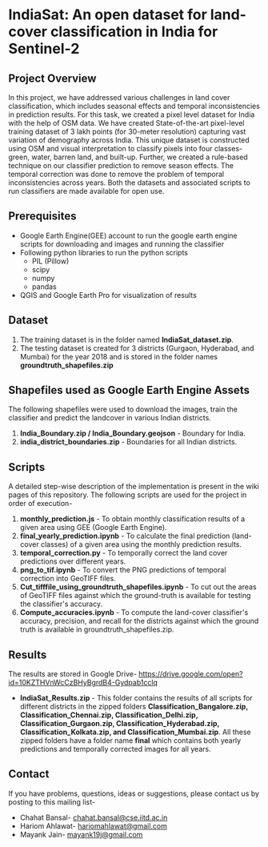 
# IndiaSat: An open dataset for land-cover classification in India for Sentinel-2

## Project Overview
In this project, we have addressed various challenges in land cover classification, which includes seasonal effects and temporal inconsistencies in prediction results. For this task, we created a pixel level dataset for India with the help of OSM data. We have created State-of-the-art pixel-level training dataset of 3 lakh points (for 30-meter resolution) capturing vast variation of demography across India. This unique dataset is constructed using OSM and visual interpretation to classify pixels into four classes- green, water, barren land, and built-up. Further, we created a rule-based technique on our classifier prediction to remove season effects. The temporal correction was done to remove the problem of temporal inconsistencies across years. Both the datasets and associated scripts to run classifiers are made available for open use.

## Prerequisites
* Google Earth Engine(GEE) account to run the google earth engine scripts for downloading and images and running the classifier
* Following python libraries to run the python scripts
    * PIL (Pillow)
    * scipy
    * numpy
    * pandas
* QGIS and Google Earth Pro for visualization of results

## Dataset
1) The training dataset is in the folder named **IndiaSat_dataset.zip**.
2) The testing dataset is created for 3 districts (Gurgaon, Hyderabad, and Mumbai) for the year 2018 and is stored in the folder names **groundtruth_shapefiles.zip** 

## Shapefiles used as Google Earth Engine Assets
The following shapefiles were used to download the images, train the classifier and predict the landcover in various Indian districts.
1) **India_Boundary.zip / India_Boundary.geojson** - Boundary for India.
2) **india_district_boundaries.zip** - Boundaries for all Indian districts. 

## Scripts
A detailed step-wise description of the implementation is present in the wiki pages of this repository. The following scripts are used for the project in order of execution-
1) **monthly_prediction.js** -  To obtain monthly classification results of a given area using GEE (Google Earth Engine).
2) **final_yearly_prediction.ipynb** -  To calculate the final prediction (land-cover classes) of a given area using the monthly prediction results. 
3) **temporal_correction.py** - To temporally correct the land cover predictions over different years.
4) **png_to_tif.ipynb** - To convert the PNG predictions of temporal correction into GeoTIFF files.
5) **Cut_tifffile_using_groundtruth_shapefiles.ipynb** - To cut out the areas of GeoTIFF files against which the ground-truth is available for testing the classifier's accuracy.
6) **Compute_accuracies.ipynb** - To compute the land-cover classifier's accuracy, precision, and recall for the districts against which the ground truth is available in groundtruth_shapefiles.zip.  

## Results
The results are stored in Google Drive- https://drive.google.com/open?id=10KZTHVnWcCzBHyBgrdB4-Gydpab1cclq
* **IndiaSat_Results.zip** - This folder contains the results of all scripts for different districts in the zipped folders **Classification_Bangalore.zip, Classification_Chennai.zip, Classification_Delhi.zip, Classification_Gurgaon.zip, Classification_Hyderabad.zip, Classification_Kolkata.zip, and Classification_Mumbai.zip**. All these zipped folders have a folder name **final** which contains both yearly predictions and temporally corrected images for all years.

## Contact
If you have problems, questions, ideas or suggestions, please contact us by posting to this mailing list-
* Chahat Bansal- chahat.bansal@cse.iitd.ac.in
* Hariom Ahlawat- hariomahlawat@gmail.com
* Mayank Jain- mayank19j@gmail.com





